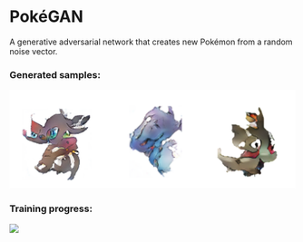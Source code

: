 # **PokéGAN**
A generative adversarial network that creates new Pokémon from a random noise vector.

### Generated samples:
<p align="center">
    <img src="generated_samples.png" width=600></br>
</p>


### Training progress:

![](training_progress.gif)

